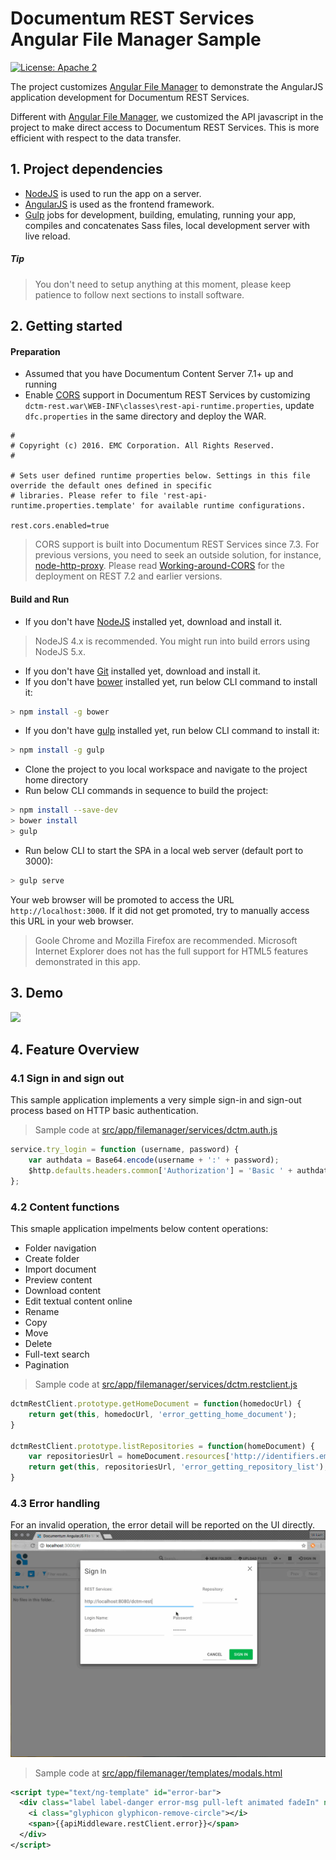 # Documentum REST Services Angular File Manager Sample

[![License: Apache 2](https://img.shields.io/badge/license-Apache%202.0-brightgreen.svg)](http://www.apache.org/licenses/LICENSE-2.0)


The project customizes [Angular File Manager](https://github.com/joni2back/angular-filemanager) to demonstrate the AngularJS application development for Documentum REST Services. 

Different with [Angular File Manager](https://github.com/joni2back/angular-filemanager),  we customized the API javascript in the project to make direct access to Documentum REST Services. This is more efficient with respect to the data transfer.

## 1. Project dependencies

* [NodeJS](https://nodejs.org/) is used to run the app on a server.
* [AngularJS](https://angularjs.org/) is used as the frontend framework.
* [Gulp](http://gulpjs.com/) jobs for development, building, emulating, running your app, compiles and concatenates Sass files, local development server with live reload.

##### Tip
>  You don't need to setup anything at this moment, please keep patience to follow next sections to install software.

## 2. Getting started

#### Preparation

* Assumed that you have Documentum Content Server 7.1+ up and running
* Enable [CORS](https://www.w3.org/TR/cors/) support in Documentum REST Services by customizing `dctm-rest.war\WEB-INF\classes\rest-api-runtime.properties`, update `dfc.properties` in the same directory and deploy the WAR.
```
#
# Copyright (c) 2016. EMC Corporation. All Rights Reserved.
#

# Sets user defined runtime properties below. Settings in this file override the default ones defined in specific
# libraries. Please refer to file 'rest-api-runtime.properties.template' for available runtime configurations.

rest.cors.enabled=true
```

> CORS support is built into Documentum REST Services since 7.3. For previous versions, you need to seek an outside solution, for instance, [node-http-proxy](https://github.com/nodejitsu/node-http-proxy). Please read [Working-around-CORS](https://github.com/Enterprise-Content-Management/documentum-rest-client-angular-filemanager/wiki/Working-around-CORS) for the deployment on REST 7.2 and earlier versions.

#### Build and Run
* If you don't have [NodeJS](https://nodejs.org/) installed yet, download and install it.
> NodeJS 4.x is recommended. You might run into build errors using NodeJS 5.x.

* If you don't have [Git](https://git-scm.com/) installed yet, download and install it.
* If you don't have [bower](http://bower.io/) installed yet, run below CLI command to install it:
```bash 
> npm install -g bower
```
* If you don't have [gulp](http://gulpjs.com/) installed yet, run below CLI command to install it:
```bash
> npm install -g gulp
```
* Clone the project to you local workspace and navigate to the project home directory 
* Run below CLI commands in sequence to build the project:
```bash
> npm install --save-dev
> bower install
> gulp
```
* Run below CLI to start the SPA in a local web server (default port to 3000):
```bash
> gulp serve
```
Your web browser will be promoted to access the URL `http://localhost:3000`. If it did not get promoted, try to manually access this URL in your web browser.
> Goole Chrome and Mozilla Firefox are recommended. Microsoft Internet Explorer does not has the full support for HTML5 features demonstrated in this app.


## 3. Demo
<img src="demo/filemanager.gif">

## 4. Feature Overview

### 4.1 Sign in and sign out
This sample application implements a very simple sign-in and sign-out process based on HTTP basic authentication. 

> Sample code at [src/app/filemanager/services/dctm.auth.js](src/app/filemanager/services/dctm.auth.js) 

```js
service.try_login = function (username, password) {
    var authdata = Base64.encode(username + ':' + password);
    $http.defaults.headers.common['Authorization'] = 'Basic ' + authdata;            
};
```

### 4.2 Content functions
This smaple application impelments below content operations:
* Folder navigation
* Create folder
* Import document
* Preview content 
* Download content 
* Edit textual content online 
* Rename
* Copy 
* Move 
* Delete
* Full-text search
* Pagination

> Sample code at [src/app/filemanager/services/dctm.restclient.js](src/app/filemanager/services/dctm.restclient.js) 

```js
dctmRestClient.prototype.getHomeDocument = function(homedocUrl) {
    return get(this, homedocUrl, 'error_getting_home_document');
}

dctmRestClient.prototype.listRepositories = function(homeDocument) {
    var repositoriesUrl = homeDocument.resources['http://identifiers.emc.com/linkrel/repositories'].href;
    return get(this, repositoriesUrl, 'error_getting_repository_list');
}
```

### 4.3 Error handling
For an invalid operation, the error detail will be reported on the UI directly.
<img src="demo/filemanager_error.gif">

> Sample code at [src/app/filemanager/templates/modals.html](src/app/filemanager/templates/modals.html) 

```xml
<script type="text/ng-template" id="error-bar">
  <div class="label label-danger error-msg pull-left animated fadeIn" ng-show="apiMiddleware.restClient.error">
    <i class="glyphicon glyphicon-remove-circle"></i>
    <span>{{apiMiddleware.restClient.error}}</span>
  </div>
</script>
```
